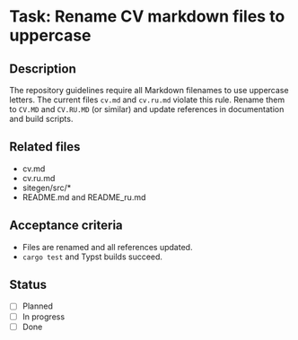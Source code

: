 # Task: Rename CV markdown files to uppercase

## Description
The repository guidelines require all Markdown filenames to use uppercase letters. The current files `cv.md` and `cv.ru.md` violate this rule. Rename them to `CV.MD` and `CV.RU.MD` (or similar) and update references in documentation and build scripts.

## Related files
- cv.md
- cv.ru.md
- sitegen/src/*
- README.md and README_ru.md

## Acceptance criteria
- Files are renamed and all references updated.
- `cargo test` and Typst builds succeed.

## Status
- [ ] Planned
- [ ] In progress
- [ ] Done
